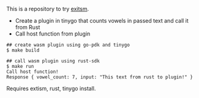 
This is a repository to try [exitsm](https://extism.org).

- Create a plugin in tinygo that counts vowels in passed text and call it from Rust
- Call host function from plugin

```shell
## create wasm plugin using go-pdk and tinygo
$ make build

## call wasm plugin using rust-sdk
$ make run
Call host function!
Response { vowel_count: 7, input: "This text from rust to plugin!" }
```

Requires extism, rust, tinygo install.
